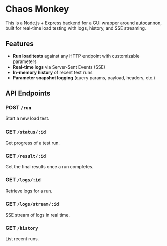 # Chaos Monkey

This is a Node.js + Express backend for a GUI wrapper around [autocannon](https://github.com/mcollina/autocannon), built for real-time load testing with logs, history, and SSE streaming.

## Features

- **Run load tests** against any HTTP endpoint with customizable parameters
- **Real-time logs** via Server-Sent Events (SSE)
- **In-memory history** of recent test runs
- **Parameter snapshot logging** (query params, payload, headers, etc.)

## API Endpoints

### POST `/run`
Start a new load test.

### GET `/status/:id`
Get progress of a test run.

### GET `/result/:id`
Get the final results once a run completes.

### GET `/logs/:id`
Retrieve logs for a run.

### GET `/logs/stream/:id`
SSE stream of logs in real time.

### GET `/history`
List recent runs.
